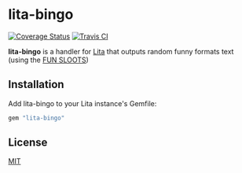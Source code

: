 # lita-bingo

[![Coverage Status](https://img.shields.io/coveralls/SammyLin/lita-bingo.svg)](https://coveralls.io/r/SammyLin/lita-bingo?branch=master)
[![Travis CI](https://travis-ci.org/SammyLin/lita-bingo.svg)](https://travis-ci.org/SammyLin/lita-bingo)

**lita-bingo** is a handler for [Lita](https://github.com/jimmycuadra/lita)
that outputs  random funny formats text (using the
[FUN SLOOTS](http://slot.miario.com/))

## Installation

Add lita-bingo to your Lita instance's Gemfile:

``` ruby
gem "lita-bingo"
```

## License

[MIT](http://opensource.org/licenses/MIT)
